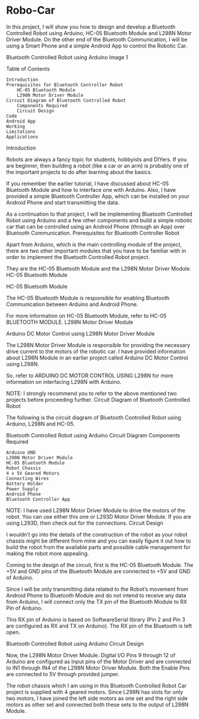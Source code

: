 # Robo-Car

In this project, I will show you how to design and develop a Bluetooth Controlled Robot using Arduino, HC-05 Bluetooth Module and L298N Motor Driver Module. On the other end of the Bluetooth Communication, I will be using a Smart Phone and a simple Android App to control the Robotic Car.

Bluetooth Controlled Robot using Arduino Image 1

  

Table of Contents

    Introduction
    Prerequisites for Bluetooth Controller Robot
        HC-05 Bluetooth Module
        L298N Motor Driver Module
    Circuit Diagram of Bluetooth Controlled Robot
        Components Required
        Circuit Design
    Code
    Android App
    Working
    Limitations
    Applications

Introduction

Robots are always a fancy topic for students, hobbyists and DIYers. If you are beginner, then building a robot (like a car or an arm) is probably one of the important projects to do after learning about the basics.  

If you remember the earlier tutorial, I have discussed about HC-05 Bluetooth Module and how to interface one with Arduino. Also, I have provided a simple Bluetooth Controller App, which can be installed on your Android Phone and start transmitting the data.

  

As a continuation to that project, I will be implementing Bluetooth Controlled Robot using Arduino and a few other components and build a simple robotic car that can be controlled using an Android Phone (through an App) over Bluetooth Communication.
Prerequisites for Bluetooth Controller Robot

Apart from Arduino, which is the main controlling module of the project, there are two other important modules that you have to be familiar with in order to implement the Bluetooth Controlled Robot project.

They are the HC-05 Bluetooth Module and the L298N Motor Driver Module.
HC-05 Bluetooth Module

HC-05 Bluetooth Module

The HC-05 Bluetooth Module is responsible for enabling Bluetooth Communication between Arduino and Android Phone.

For more information on HC-05 Bluetooth Module, refer to HC-05 BLUETOOTH MODULE.
L298N Motor Driver Module

Arduino DC Motor Control using L298N Motor Driver Module

The L298N Motor Driver Module is responsible for providing the necessary drive current to the motors of the robotic car. I have provided information about L298N Module in an earlier project called Arduino DC Motor Control using L298N.

So, refer to ARDUINO DC MOTOR CONTROL USING L298N for more information on interfacing L298N with Arduino.

NOTE: I strongly recommend you to refer to the above mentioned two projects before proceeding further.
Circuit Diagram of Bluetooth Controlled Robot

The following is the circuit diagram of Bluetooth Controlled Robot using Arduino, L298N and HC-05.

Bluetooth Controlled Robot using Arduino Circuit Diagram
Components Required

    Arduino UNO  
    L298N Motor Driver Module 
    HC-05 Bluetooth Module  
    Robot Chassis  
    4 x 5V Geared Motors  
    Connecting Wires  
    Battery Holder
    Power Supply 
    Android Phone 
    Bluetooth Controller App 

NOTE: I have used L298N Motor Driver Module to drive the motors of the robot. You can use either this one or L293D Motor Driver Module. If you are using L293D, then check out for the connections.
Circuit Design

I wouldn’t go into the details of the construction of the robot as your robot chassis might be different from mine and you can easily figure it out how to build the robot from the available parts and possible cable management for making the robot more appealing.

Coming to the design of the circuit, first is the HC-05 Bluetooth Module. The +5V and GND pins of the Bluetooth Module are connected to +5V and GND of Arduino.

Since I will be only transmitting data related to the Robot’s movement from Android Phone to Bluetooth Module and do not intend to receive any data from Arduino, I will connect only the TX pin of the Bluetooth Module to RX Pin of Arduino.

This RX pin of Arduino is based on SoftwareSerial library (Pin 2 and Pin 3 are configured as RX and TX on Arduino). The RX pin of the Bluetooth is left open.

Bluetooth Controlled Robot using Arduino Circuit Design

Now, the L298N Motor Driver Module. Digital I/O Pins 9 through 12 of Arduino are configured as Input pins of the Motor Driver and are connected to IN1 through IN4 of the L298N Motor Driver Module. Both the Enable Pins are connected to 5V through provided jumper.

The robot chassis which I am using in this Bluetooth Controlled Robot Car project is supplied with 4 geared motors. Since L298N has slots for only two motors, I have joined the left side motors as one set and the right side motors as other set and connected both these sets to the output of L298N Module.
